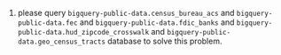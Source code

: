1. please query `bigquery-public-data.census_bureau_acs` and `bigquery-public-data.fec` and `bigquery-public-data.fdic_banks` and `bigquery-public-data.hud_zipcode_crosswalk` and `bigquery-public-data.geo_census_tracts` database to solve this problem.